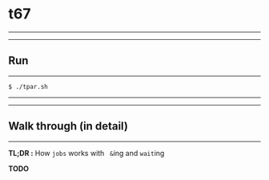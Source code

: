 # t67

---
---

## Run

---

```
$ ./tpar.sh
```

---
---

## Walk through (in detail)

---

**TL;DR :** How `jobs` works with ` &`ing and `wait`ing

**TODO**
